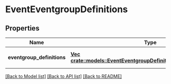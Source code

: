 # EventEventgroupDefinitions

## Properties
Name | Type | Description | Notes
------------ | ------------- | ------------- | -------------
**eventgroup_definitions** | [**Vec <crate::models::EventEventgroupDefinitionsEventgroupDefinition>**](EventEventgroupDefinitionsEventgroup-Definition.md) |  | [optional] [default to null]

[[Back to Model list]](../README.md#documentation-for-models) [[Back to API list]](../README.md#documentation-for-api-endpoints) [[Back to README]](../README.md)



